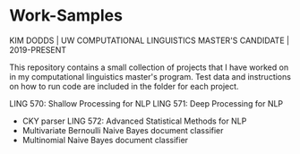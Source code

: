 # Work-Samples
KIM DODDS | UW COMPUTATIONAL LINGUISTICS MASTER'S CANDIDATE | 2019-PRESENT

This repository contains a small collection of projects that I have worked on in my computational linguistics master's program.
Test data and instructions on how to run code are included in the folder for each project.

LING 570: Shallow Processing for NLP
LING 571: Deep Processing for NLP
  - CKY parser
LING 572: Advanced Statistical Methods for NLP
  - Multivariate Bernoulli Naive Bayes document classifier
  - Multinomial Naive Bayes document classifier

